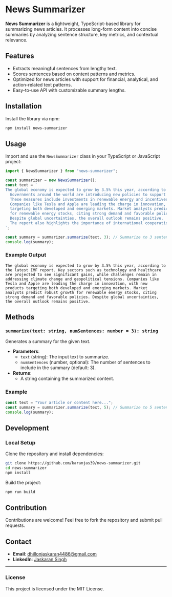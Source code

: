 # News Summarizer

**News Summarizer** is a lightweight, TypeScript-based library for summarizing news articles. It processes long-form content into concise summaries by analyzing sentence structure, key metrics, and contextual relevance.

## Features

- Extracts meaningful sentences from lengthy text.
- Scores sentences based on content patterns and metrics.
- Optimized for news articles with support for financial, analytical, and action-related text patterns.
- Easy-to-use API with customizable summary lengths.

## Installation

Install the library via npm:

```bash
npm install news-summarizer
```

## Usage

Import and use the `NewsSummarizer` class in your TypeScript or JavaScript project:

```typescript
import { NewsSummarizer } from "news-summarizer";

const summarizer = new NewsSummarizer();
const text = `
The global economy is expected to grow by 3.5% this year, according to the latest IMF report. Key sectors such as technology and healthcare are projected to see significant gains, while challenges remain in addressing climate change and geopolitical tensions. 
  Governments around the world are introducing new policies to support sustainable development. 
  These measures include investments in renewable energy and incentives for green technologies.
  Companies like Tesla and Apple are leading the charge in innovation, with new products 
  targeting both developed and emerging markets. Market analysts predict robust growth 
  for renewable energy stocks, citing strong demand and favorable policies.
  Despite global uncertainties, the overall outlook remains positive.
  The report also highlights the importance of international cooperation to achieve long-term goals.
`;

const summary = summarizer.summarize(text, 3); // Summarize to 3 sentences
console.log(summary);
```

### Example Output

```
The global economy is expected to grow by 3.5% this year, according to the latest IMF report. Key sectors such as technology and healthcare are projected to see significant gains, while challenges remain in addressing climate change and geopolitical tensions. Companies like Tesla and Apple are leading the charge in innovation, with new products targeting both developed and emerging markets. Market analysts predict robust growth for renewable energy stocks, citing strong demand and favorable policies. Despite global uncertainties, the overall outlook remains positive.
```

## Methods

### `summarize(text: string, numSentences: number = 3): string`

Generates a summary for the given text.

- **Parameters**:
  - `text` (string): The input text to summarize.
  - `numSentences` (number, optional): The number of sentences to include in the summary (default: 3).
- **Returns**:
  - A string containing the summarized content.

### Example

```typescript
const text = "Your article or content here...";
const summary = summarizer.summarize(text, 5); // Summarize to 5 sentences
console.log(summary);
```

## Development

### Local Setup

Clone the repository and install dependencies:

```bash
git clone https://github.com/karanjas39/news-summarizer.git
cd news-summarizer
npm install
```

Build the project:

```bash
npm run build
```

## Contribution

Contributions are welcome! Feel free to fork the repository and submit pull requests.

## Contact

- **Email**: [dhillonjaskaran4486@gmail.com](mailto:dhillonjaskaran4486@gmail.com)
- **LinkedIn**: [Jaskaran Singh](https://www.linkedin.com/in/singhjaskaran/)

---

### License

This project is licensed under the MIT License.
